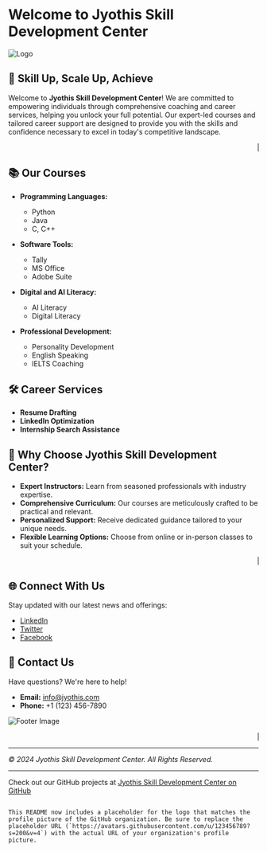 
# Welcome to Jyothis Skill Development Center

![Logo](https://avatars.githubusercontent.com/u/173588211?s=200&v=4) <!-- Replace with your actual logo URL -->

## 🚀 Skill Up, Scale Up, Achieve

Welcome to **Jyothis Skill Development Center**! We are committed to empowering individuals through comprehensive coaching and career services, helping you unlock your full potential. Our expert-led courses and tailored career support are designed to provide you with the skills and confidence necessary to excel in today's competitive landscape.

<marquee>🌟 Enroll now and embark on your journey to success! 🌟</marquee>

## 📚 Our Courses

- **Programming Languages:**
  - Python
  - Java
  - C, C++

- **Software Tools:**
  - Tally
  - MS Office
  - Adobe Suite

- **Digital and AI Literacy:**
  - AI Literacy
  - Digital Literacy

- **Professional Development:**
  - Personality Development
  - English Speaking
  - IELTS Coaching

## 🛠️ Career Services

- **Resume Drafting**
- **LinkedIn Optimization**
- **Internship Search Assistance**

## 🌟 Why Choose Jyothis Skill Development Center?

- **Expert Instructors:** Learn from seasoned professionals with industry expertise.
- **Comprehensive Curriculum:** Our courses are meticulously crafted to be practical and relevant.
- **Personalized Support:** Receive dedicated guidance tailored to your unique needs.
- **Flexible Learning Options:** Choose from online or in-person classes to suit your schedule.

<marquee>📅 Register today and take the next step towards achieving your career goals! 📅</marquee>

## 🌐 Connect With Us

Stay updated with our latest news and offerings:

- [LinkedIn](https://linkedin.com/in/yourprofile)
- [Twitter](https://twitter.com/yourprofile)
- [Facebook](https://facebook.com/yourprofile)

## 📩 Contact Us

Have questions? We're here to help!

- **Email:** info@jyothis.com
- **Phone:** +1 (123) 456-7890

![Footer Image]([https://yourimageurl.com/footer.jpg](https://avatars.githubusercontent.com/u/173588211?s=200&v=4))

<marquee>🔗 Visit our [Website](https://www.linkedin.com/company/103337730/) for more information 🔗</marquee>

---

_© 2024 Jyothis Skill Development Center. All Rights Reserved._

---

Check out our GitHub projects at [Jyothis Skill Development Center on GitHub](https://github.com/JyothisSkillDevelopmentCenter/)
```

This README now includes a placeholder for the logo that matches the profile picture of the GitHub organization. Be sure to replace the placeholder URL (`https://avatars.githubusercontent.com/u/123456789?s=200&v=4`) with the actual URL of your organization's profile picture.
